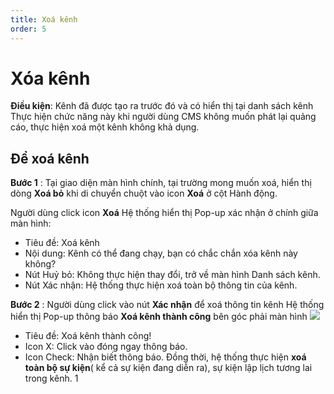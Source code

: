 ```yaml
---
title: Xoá kênh
order: 5
---
```

# Xóa kênh
 **Điều kiện**: Kênh đã được tạo ra trước đó và có hiển thị tại danh sách kênh
 Thực hiện chức năng này khi người dùng CMS không muốn phát lại quảng cáo, thực hiện xoá một kênh không khả dụng.
 ## Để xoá kênh
 **Bước 1** :
Tại giao diện màn hình chính, tại trường mong muốn xoá, hiển thị dòng **Xoá bỏ** khi di chuyển chuột vào icon **Xoá** ở cột Hành động.

 Người dùng click icon **Xoá**
Hệ thống hiển thị Pop-up xác nhận ở chính giữa màn hình:
 ![]()

 * Tiêu đề: Xoá kênh
 * Nội dung: Kênh có thể đang chạy, bạn có chắc chắn xóa kênh này không?
 * Nút Huỷ bỏ: Không thực hiện thay đổi, trở về màn hình Danh sách kênh.
 * Nút Xác nhận: Hệ thống thực hiện xoá toàn bộ thông tin của kênh.

 **Bước 2** : Người dùng click vào nút **Xác nhận** để xoá thông tin kênh
 Hệ thống hiển thị Pop-up thông báo **Xoá kênh thành công** bên góc phải màn hình 
 ![](..\images\Notice_success_delete_channel.png)
 * Tiêu đề: Xoá kênh thành công!
 * Icon X: Click vào đóng ngay thông báo.
 * Icon Check: Nhận biết thông báo.
Đồng thời, hệ thống thực hiện **xoá toàn bộ sự kiện**( kể cả sự kiện đang diễn ra), sự kiện lập lịch tương lai trong kênh.
1
